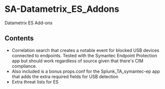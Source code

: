 # SA-Datametrix_ES_Addons
Datametrix ES Add-ons

## Contents
* Correlation search that creates a notable event for blocked USB devices connected to endpoints. Tested with the Symantec Endpoint Protection app but should work regardless of source given that there's CIM compliance.
 * Also included is a bonus props.conf for the Splunk_TA_symantec-ep app that adds the extra required fields for USB detection 
* Extra threat lists for ES
